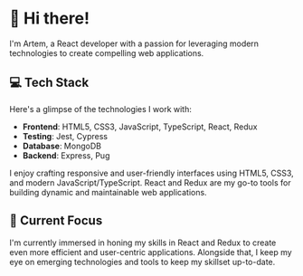 # 👋 Hi there! 

I'm Artem, a React developer with a passion for leveraging modern technologies to create compelling web applications.

## 💻 Tech Stack

Here's a glimpse of the technologies I work with:

- **Frontend**: HTML5, CSS3, JavaScript, TypeScript, React, Redux
- **Testing**: Jest, Cypress
- **Database**: MongoDB
- **Backend**: Express, Pug

I enjoy crafting responsive and user-friendly interfaces using HTML5, CSS3, and modern JavaScript/TypeScript. React and Redux are my go-to tools for building dynamic and maintainable web applications.

## 🚀 Current Focus

I'm currently immersed in honing my skills in React and Redux to create even more efficient and user-centric applications. Alongside that, I keep my eye on emerging technologies and tools to keep my skillset up-to-date.

<!--
**shamsievartyom/shamsievartyom** is a ✨ _special_ ✨ repository because its `README.md` (this file) appears on your GitHub profile.

Here are some ideas to get you started:

- 🔭 I’m currently working on ...
- 🌱 I’m currently learning ...
- 👯 I’m looking to collaborate on ...
- 🤔 I’m looking for help with ...
- 💬 Ask me about ...
- 📫 How to reach me: ...
- 😄 Pronouns: ...
- ⚡ Fun fact: ...
-->
